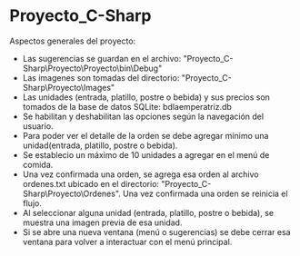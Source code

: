 # Proyecto_C-Sharp

Aspectos generales del proyecto:

- Las sugerencias se guardan en el archivo: "Proyecto_C-Sharp\Proyecto\Proyecto\bin\Debug"
- Las imagenes son tomadas del directorio: "Proyecto_C-Sharp\Proyecto\Images"
- Las unidades (entrada, platillo, postre o bebida) y sus precios son tomados de la base de datos SQLite: bdlaemperatriz.db
- Se habilitan y deshabilitan las opciones según la navegación del usuario.
- Para poder ver el detalle de la orden se debe agregar mínimo una unidad(entrada, platillo, postre o bebida).
- Se establecio un máximo de 10 unidades a agregar en el menú de comida.
- Una vez confirmada una orden, se agrega esa orden al archivo ordenes.txt ubicado en el directorio: "Proyecto_C-Sharp\Proyecto\Ordenes". Una vez confirmada una orden se reinicia el flujo.
- Al seleccionar alguna unidad (entrada, platillo, postre o bebida), se muestra una imagen previa de esa unidad.
- Si se abre una nueva ventana (menú o sugerencias) se debe cerrar esa ventana para volver a interactuar con el menú principal.
